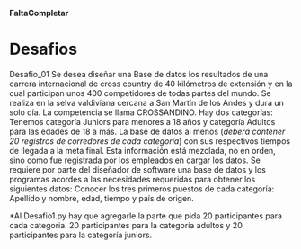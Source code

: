 **FaltaCompletar**

# Desafios
Desafio_01
Se desea diseñar una Base de datos los resultados de una carrera internacional de 
cross country de 40 kilómetros de extensión y en la cual participan unos 400 competidores de 
todas partes del mundo. Se realiza en la selva valdiviana cercana a San Martín de los Andes y 
dura un solo día. La competencia se llama CROSSANDINO.
Hay dos categorías: Tenemos categoría Juniors para menores a 18 años y categoría Adultos
para las edades de 18 a más.
La base de datos al menos (*deberá contener 20 registros de corredores de cada categoría*) con 
sus respectivos tiempos de llegada a la meta final. Esta información está mezclada, no en 
orden, sino como fue registrada por los empleados en cargar los datos.
Se requiere por parte del diseñador de software una base de datos y los programas acordes a 
las necesidades requeridas para obtener los siguientes datos:
Conocer los tres primeros puestos de cada categoría: Apellido y nombre, edad, tiempo y país de 
origen.

*Al Desafio1.py hay que agregarle la parte que pida 20 participantes para cada categoria.
20 participantes para la categoría adultos y 20 participantes para la categoría juniors.
